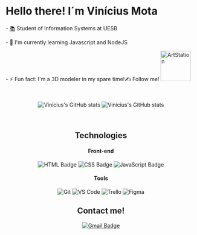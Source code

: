 # Hello there! I´m Vinícius Mota 
<div align="flex-start">
  
  <p>- <a href='http://www.uesb.br/' >📚</a> Student of Information Systems at UESB</p>
  <p>- 🧪 I'm currently learning Javascript and NodeJS</p>
  <p>- ⚡ Fun fact: I'm a 3D modeler in my spare time!✍️ Follow me! <a href='www.artstation.com/vmk_art'><img width='80px' src='https://www.artstation.com/assets/logo-da586a7166dda92ede057f15b12c0e8c.svg' alt="ArtStation" /></a></p>
 
</div>

<br>

<div align="center">

  ![Vinícius's GitHub stats](https://github-readme-stats.vercel.app/api?username=ViniMota18&show_icons=true&theme=chartreuse-dark&count_private=true&hide=stars,issues)
  ![Vinícius's GitHub stats](https://github-readme-stats.vercel.app/api/top-langs/?username=ViniMota18&show_icons=true&layout=compact&theme=chartreuse-dark)  

</div>

<br>

<div align="center">

## Technologies 

#### **Front-end**

![HTML Badge](https://img.shields.io/badge/HTML5-E34F26?style=for-the-badge&logo=html5&logoColor=white)
![CSS Badge](https://img.shields.io/badge/CSS3-1572B6?style=for-the-badge&logo=css3&logoColor=white)
![JavaScript Badge](https://img.shields.io/badge/JavaScript-323330?style=for-the-badge&logo=javascript&logoColor=F7DF1E)

  
#### **Tools**

![Git](https://img.shields.io/badge/Git-F05032?style=for-the-badge&logo=git&logoColor=white)
![VS Code](https://img.shields.io/badge/VS_Code-0078D4?style=for-the-badge&logo=visual%20studio%20code&logoColor=white)
![Trello](https://img.shields.io/badge/Trello-0079BF?style=for-the-badge&logo=trello&logoColor=white)
![Figma](https://img.shields.io/badge/Figma-F24E1E?style=for-the-badge&logo=figma&logoColor=white)

  
  ## Contact me!
  
  [![Gmail Badge](https://img.shields.io/badge/Gmail-D14836?style=for-the-badge&logo=gmail&logoColor=white)](mailto:viniciusmota1877@gmail.com)
  
</div>
<!-- https://github.com/anuraghazra/github-readme-stats#themes -->

